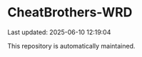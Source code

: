# CheatBrothers-WRD

Last updated: 2025-06-10 12:19:04

This repository is automatically maintained.

